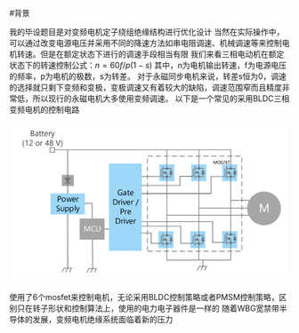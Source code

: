 #背景

我的毕设题目是对变频电机定子绕组绝缘结构进行优化设计
当然在实际操作中，可以通过改变电源电压并采用不同的降速方法如串电阻调速、机械调速等来控制电机转速。但是在额定状态下进行的调速手段相当有限
我们来看三相电动机在额定状态下的转速控制公式：$n=60f/p(1-s)$
其中，n为电机输出转速，f为电源电压的频率，p为电机的极数，s为转差。
对于永磁同步电机来说，转差s恒为0，调速的选择就只剩下变频和变极，变极调速又有着较大的缺陷，调速范围窄而且精度非常低，所以现行的永磁电机大多使用变频调速。
以下是一个常见的采用BLDC三相变频电机的控制电路

![](2023-04-23-09-14-36.png)

使用了6个mosfet来控制电机，无论采用BLDC控制策略或者PMSM控制策略，区别只在转子形状和控制算法上，使用的电力电子器件是一样的
随着WBG宽禁带半导体的发展，变频电机绝缘系统面临着新的压力

